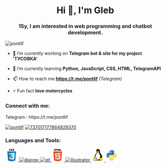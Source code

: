 <h1 align="center">Hi 👋, I'm Gleb</h1>
<h3 align="center">15y, I am interested in web programming and chatbot development.</h3>

<p align="left"> <img src="https://komarev.com/ghpvc/?username=pontlif&label=Profile%20views&color=0e75b6&style=flat" alt="pontlif" /> </p>

- 🔭 I’m currently working on **Telegram bot & site for my project 'ТУСОВКА'**

- 🌱 I’m currently learning **Python, JavaScript, CSS, HTML, TelegramAPI**

- 📫 How to reach me **https://t.me/pontlif** *(Telegram)*

- ⚡ Fun fact **love motorcycles**

<h3 align="left">Connect with me:</h3>
<p>Telegram : https://t.me/pontlif</p>
<p align="left">
<a href="https://www.behance.net/pontlif" target="blank"><img align="center" src="https://raw.githubusercontent.com/rahuldkjain/github-profile-readme-generator/master/src/images/icons/Social/behance.svg" alt="pontlif" height="30" width="40" /></a>
<a href="https://discord.gg/737017177864929370" target="blank"><img align="center" src="https://raw.githubusercontent.com/rahuldkjain/github-profile-readme-generator/master/src/images/icons/Social/discord.svg" alt="737017177864929370" height="30" width="40" /></a>
</p>

<h3 align="left">Languages and Tools:</h3>
<p align="left"> <a href="https://www.w3schools.com/css/" target="_blank" rel="noreferrer"> <img src="https://raw.githubusercontent.com/devicons/devicon/master/icons/css3/css3-original-wordmark.svg" alt="css3" width="40" height="40"/> </a> <a href="https://www.djangoproject.com/" target="_blank" rel="noreferrer"> <img src="https://cdn.worldvectorlogo.com/logos/django.svg" alt="django" width="40" height="40"/> </a> <a href="https://git-scm.com/" target="_blank" rel="noreferrer"> <img src="https://www.vectorlogo.zone/logos/git-scm/git-scm-icon.svg" alt="git" width="40" height="40"/> </a> <a href="https://www.w3.org/html/" target="_blank" rel="noreferrer"> <img src="https://raw.githubusercontent.com/devicons/devicon/master/icons/html5/html5-original-wordmark.svg" alt="html5" width="40" height="40"/> </a> <a href="https://www.adobe.com/in/products/illustrator.html" target="_blank" rel="noreferrer"> <img src="https://www.vectorlogo.zone/logos/adobe_illustrator/adobe_illustrator-icon.svg" alt="illustrator" width="40" height="40"/> </a> <a href="https://www.linux.org/" target="_blank" rel="noreferrer"> <img src="https://raw.githubusercontent.com/devicons/devicon/master/icons/linux/linux-original.svg" alt="linux" width="40" height="40"/> </a> <a href="https://www.python.org" target="_blank" rel="noreferrer"> <img src="https://raw.githubusercontent.com/devicons/devicon/master/icons/python/python-original.svg" alt="python" width="40" height="40"/> </a> </p>
